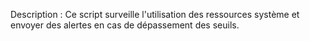 Description : Ce script surveille l'utilisation des ressources système et envoyer des alertes en cas de dépassement des seuils.
